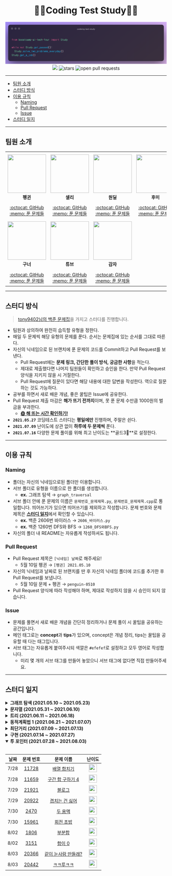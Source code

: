 <div align="center">
  <h1>👨‍💻Coding Test Study👩‍💻</h1>
  <img src='./logo.png' alt='logo'>
  <br/>
  <a href="https://hits.seeyoufarm.com"><img src="https://hits.seeyoufarm.com/api/count/incr/badge.svg?url=https%3A%2F%2Fgithub.com%2Fboostcamp-ai-tech-4%2Fcoding-test-study&count_bg=%2379C83D&title_bg=%23555555&icon=&icon_color=%23E7E7E7&title=hits&edge_flat=false"/></a>
  <img src="https://img.shields.io/github/stars/boostcamp-ai-tech-4/coding-test-study" alt="stars"/>
  <img src="https://img.shields.io/github/issues-pr/boostcamp-ai-tech-4/coding-test-study" alt="open pull requests"/>
</div>

---

- [팀원 소개](#팀원-소개)
- [스터디 방식](#스터디-방식)
- [이용 규칙](#이용-규칙)
  - [Naming](#naming)
  - [Pull Request](#pull-request)
  - [Issue](#issue)
- [스터디 일지](#스터디-일지)

---

## 팀원 소개

<table>
    <tr height="160px">
        <td align="center" width="150px">
            <a href="https://github.com/CoodingPenguin"><img height="120px" width="120px" src="https://avatars.githubusercontent.com/u/37505775?s=460&u=44732fef53503e63d47192ce5c2de747eff5f0c6&v=4"/></a>
            <br />
            <strong>펭귄</strong>
        </td>
        <td align="center" width="150px">
            <a href="https://github.com/bsm8734"><img height="120px" width="120px" src="https://avatars.githubusercontent.com/u/35002768?s=460&v=4"/></a>
            <br />
            <strong>샐리</strong>
        </td>
        <td align="center" width="150px">
            <a href="https://github.com/changwoomon"><img height="120px" width="120px" src="https://avatars.githubusercontent.com/u/59998179?s=460&u=3a7c94b4d803a79b0bd947e184838607f0bf18c7&v=4"/></a>
            <br />
            <strong>원딜</strong>
        </td>
        <td align="center" width="150px">
            <a href="https://github.com/opijae"><img height="120px" width="120px" src="https://avatars.githubusercontent.com/u/26226101?v=4"/></a>
            <br />
            <strong>후미</strong>
        </td>
    </tr>
    <tr height="50px">
        <td align="center">
            <a href="https://github.com/coodingpenguin">:octocat: GitHub</a>
            <br />
            <a href="./coodingpenguin">:memo: 푼 문제들</a>
        </td>
        <td align="center">
            <a href="https://github.com/bsm8734">:octocat: GitHub</a>
            <br />
            <a href="./sally">:memo: 푼 문제들</a>
        <td align="center">
            <a href="https://github.com/changwoomon">:octocat: GitHub</a>
            <br />
            <a href="./changwoomon">:memo: 푼 문제들</a>
        </td>
        <td align="center">
            <a href="https://github.com/opijae">:octocat: GitHub</a>
            <br />
            <a href="./opijae">:memo: 푼 문제들</a>
        </td>
    <tr height="160px">
        <td align="center" width="150px">
            <a href="https://github.com/osmosm7"><img height="120px" width="120px" src="https://avatars.githubusercontent.com/u/48181287?v=4"/></a>
            <br />
            <strong>구너</strong>
        </td>
        <td align="center" width="150px">
            <a href="https://github.com/peacecheejecake"><img height="120px" width="120px" src="https://avatars.githubusercontent.com/u/29668380?v=4"/></a>
            <br />
            <strong>튜브</strong>
        </td>
        <td align="center" width="150px">
            <a href="hhttps://github.com/dkswndms4782"><img height="120px" width="120px" src="https://avatars.githubusercontent.com/u/59716219?v=4"/></a>
            <br />
            <strong>감자</strong>
        </td>
        <td align="center" width="150px">
        </td>
    </tr>
    <tr height="50px">
        <td align="center">
            <a href="https://github.com/osmosm7">:octocat: GitHub</a>
            <br />
            <a href="./osmosm7">:memo: 푼 문제들</a>
        </td>
        <td align="center">
            <a href="https://github.com/peacecheejecake">:octocat: GitHub</a>
            <br />
            <a href="./peacecheejecake">:memo: 푼 문제들</a>
        <td align="center">
            <a href="https://github.com/dkswndms4782">:octocat: GitHub</a>
            <br />
            <a href="./dkswndms4782">:memo: 푼 문제들</a>
        </td>
        <td align="center">
        </td>
    </tr>
</table>

---

## 스터디 방식

> [tony9402님의 백준 문제집](https://github.com/tony9402/baekjoon)을 가지고 스터디를 진행합니다.

- 팀원과 상의하여 완전히 습득할 유형을 정한다.
- 매일 두 문제씩 해당 유형의 문제를 푼다. 순서는 문제집에 있는 순서를 그대로 따른다.
- 자신의 닉네임으로 된 브랜치에 푼 문제의 코드를 Commit하고 Pull Request를 보낸다.
  - Pull Request에는 **문제 링크, 간단한 풀이 방식, 궁금한 사항**을 적는다.
  - 제대로 제출했다면 나머지 팀원들이 확인하고 승인을 한다. 만약 Pull Request 양식을 지키지 않을 시 거절한다.
  - Pull Request에 질문이 있다면 해당 내용에 대한 답변을 작성한다. 역으로 질문하는 것도 가능하다.
- 공부를 하면서 새로 배운 개념, 좋은 꿀팁은 Issue에 공유한다.
- Pull Request 제출 마감은 **해가 뜨기 전까지**이며, 못 푼 문제 수만큼 1000원의 벌금을 부과한다.
  - **[🌞 해 뜨는 시간 확인하기!](https://www.google.com/search?q=%EC%9D%BC%EC%B6%9C%EC%8B%9C%EA%B0%84)**
- **`2021.05.27`** 코딩테스트 스터디는 **평일에만** 진행하며, 주말은 쉰다.
- **`2021.07.09`** 난이도에 상관 없이 **하루에 두 문제씩** 푼다.
- **`2021.07.16`** 다양한 문제 풀이를 위해 최고 난이도는 **골드3🥇**로 설정한다.

---

## 이용 규칙

### Naming

- 폴더는 자신의 닉네임으로된 폴더만 이용합니다.
- 서브 폴더로 유형을 이름으로 한 폴더를 생성합니다.
  - **ex.** 그래프 탐색 → `graph_traversal`
- 서브 폴더 안에 푼 문제의 이름은 `문제번호_문제제목.py`, `문제번호_문제제목.cpp`로 통일합니다. 띄어쓰기가 있으면 띄어쓰기를 제외하고 작성합니다. 문제 번호와 문제 제목은 <strong>[스터디 일지](#스터디-일지)</strong>에서 확인할 수 있습니다.
  - **ex.** 백준 2606번 바이러스 → `2606_바이러스.py`
  - **ex.** 백준 1260번 DFS와 BFS → `1260_DFS와BFS.py`
- 자신의 폴더 내 README는 자유롭게 작성하셔도 됩니다.

### Pull Request

- Pull Request 제목은 `[닉네임] 날짜`로 해주세요!
  - 5월 10일 펭귄 → `[펭귄] 2021.05.10`
- 자신의 닉네임과 날짜로 된 브랜치를 딴 후 자신의 닉네임 폴더에 코드를 추가한 후 Pull Request를 보냅니다.
  - 5월 10일 문제 + 펭귄 → `penguin-0510`
- Pull Request 양식에 따라 작성해야 하며, 제대로 작성하지 않을 시 승인이 되지 않습니다.

### Issue

- 문제를 풀면서 새로 배운 개념을 간단히 정리하거나 문제 풀이 시 꿀팁을 공유하는 공간입니다.
- 메인 태그로는 **concept**과 **tips**가 있으며, concept은 개념 정리, tips는 꿀팁을 공유할 때 다는 태그입니다.
- 서브 태그는 자유롭게 붙여주시되 색깔은 `#efefef`로 설정하고 모두 영어로 작성합니다.
  - 미리 몇 개의 서브 태그를 만들어 놓았으니 서브 태그에 없다면 직접 만들어주세요.

---

## 스터디 일지

<details markdown="1">
<summary><strong>그래프 탐색 (2021.05.10 ~ 2021.05.23)</strong></summary>

<br/>

- **`5/18 - 5/20`** 부스트캠프 AI Tech P-Stage 3 대회 마지막 주로 대회 참여로 휴식
- **`5/24 - 5/26`** 재정비 시간을 갖고자 휴식

| 날짜 |                                 문제 번호                                 |                                       문제 이름                                        |                                          난이도                                          |
| :--: | :-----------------------------------------------------------------------: | :------------------------------------------------------------------------------------: | :--------------------------------------------------------------------------------------: |
| 5/10 |  <a href="https://www.acmicpc.net/problem/2606" target="_blank">2606</a>  |      <a href="https://www.acmicpc.net/problem/2606" target="_blank">바이러스</a>       |    <img height="25px" width="25px" src="https://static.solved.ac/tier_small/8.svg"/>     |
| 5/10 |  <a href="https://www.acmicpc.net/problem/1260" target="_blank">1260</a>  |      <a href="https://www.acmicpc.net/problem/1260" target="_blank">DFS와 BFS</a>      | <img height="25px" width="25px" src="https://d2gd6pc034wcta.cloudfront.net/tier/9.svg"/> |
| 5/11 | <a href="https://www.acmicpc.net/problem/11725" target="_blank">11725</a> |  <a href="https://www.acmicpc.net/problem/11725" target="_blank">트리의 부모 찾기</a>  | <img height="25px" width="25px" src="https://d2gd6pc034wcta.cloudfront.net/tier/9.svg"/> |
| 5/11 |  <a href="https://www.acmicpc.net/problem/1325" target="_blank">1325</a>  |    <a href="https://www.acmicpc.net/problem/1325" target="_blank">효율적인 해킹</a>    | <img height="25px" width="25px" src="https://d2gd6pc034wcta.cloudfront.net/tier/9.svg"/> |
| 5/12 |  <a href="https://www.acmicpc.net/problem/2178" target="_blank">2178</a>  |      <a href="https://www.acmicpc.net/problem/2178" target="_blank">미로 탐색</a>      |    <img height="25px" width="25px" src="https://static.solved.ac/tier_small/10.svg"/>    |
| 5/12 |  <a href="https://www.acmicpc.net/problem/2667" target="_blank">2667</a>  |   <a href="https://www.acmicpc.net/problem/2667" target="_blank">단지번호붙이기</a>    |    <img height="25px" width="25px" src="https://static.solved.ac/tier_small/10.svg"/>    |
| 5/13 |  <a href="https://www.acmicpc.net/problem/7576" target="_blank">7576</a>  |       <a href="https://www.acmicpc.net/problem/7576" target="_blank">토마토</a>        |    <img height="25px" width="25px" src="https://static.solved.ac/tier_small/10.svg"/>    |
| 5/13 |  <a href="https://www.acmicpc.net/problem/7569" target="_blank">7569</a>  |       <a href="https://www.acmicpc.net/problem/7569" target="_blank">토마토</a>        |    <img height="25px" width="25px" src="https://static.solved.ac/tier_small/10.svg"/>    |
| 5/14 | <a href="https://www.acmicpc.net/problem/16918" target="_blank">16918</a> |       <a href="https://www.acmicpc.net/problem/16918" target="_blank">봄버맨</a>       |    <img height="25px" width="25px" src="https://static.solved.ac/tier_small/10.svg"/>    |
| 5/14 |  <a href="https://www.acmicpc.net/problem/5547" target="_blank">5547</a>  |    <a href="https://www.acmicpc.net/problem/5547" target="_blank">일루미네이션</a>     |    <img height="25px" width="25px" src="https://static.solved.ac/tier_small/10.svg"/>    |
| 5/15 | <a href="https://www.acmicpc.net/problem/14502" target="_blank">14502</a> |       <a href="https://www.acmicpc.net/problem/14502" target="_blank">연구소</a>       |    <img height="25px" width="25px" src="https://static.solved.ac/tier_small/11.svg"/>    |
| 5/15 | <a href="https://www.acmicpc.net/problem/16234" target="_blank">16234</a> |     <a href="https://www.acmicpc.net/problem/16234" target="_blank">인구 이동</a>      |    <img height="25px" width="25px" src="https://static.solved.ac/tier_small/11.svg"/>    |
| 5/16 |  <a href="https://www.acmicpc.net/problem/2636" target="_blank">2636</a>  |        <a href="https://www.acmicpc.net/problem/2636" target="_blank">치즈</a>         |    <img height="25px" width="25px" src="https://static.solved.ac/tier_small/11.svg"/>    |
| 5/16 | <a href="https://www.acmicpc.net/problem/13549" target="_blank">13549</a> |     <a href="https://www.acmicpc.net/problem/13549" target="_blank">숨바꼭질 3</a>     |    <img height="25px" width="25px" src="https://static.solved.ac/tier_small/11.svg"/>    |
| 5/17 |  <a href="https://www.acmicpc.net/problem/1600" target="_blank">1600</a>  | <a href="https://www.acmicpc.net/problem/1600" target="_blank">말이 되고픈 원숭이</a>  |    <img height="25px" width="25px" src="https://static.solved.ac/tier_small/11.svg"/>    |
| 5/17 | <a href="https://www.acmicpc.net/problem/17836" target="_blank">17836</a> |  <a href="https://www.acmicpc.net/problem/17836" target="_blank">공주님을 구해라!</a>  |    <img height="25px" width="25px" src="https://static.solved.ac/tier_small/11.svg"/>    |
| 5/21 | <a href="https://www.acmicpc.net/problem/16973" target="_blank">16973</a> |   <a href="https://www.acmicpc.net/problem/16973" target="_blank">직사각형 탈출</a>    |    <img height="25px" width="25px" src="https://static.solved.ac/tier_small/11.svg"/>    |
| 5/21 | <a href="https://www.acmicpc.net/problem/14940" target="_blank">14940</a> |   <a href="https://www.acmicpc.net/problem/14940" target="_blank">쉬운 최단거리</a>    |    <img height="25px" width="25px" src="https://static.solved.ac/tier_small/11.svg"/>    |
| 5/22 | <a href="https://www.acmicpc.net/problem/18513" target="_blank">18513</a> |        <a href="https://www.acmicpc.net/problem/18513" target="_blank">샘터</a>        |    <img height="25px" width="25px" src="https://static.solved.ac/tier_small/11.svg"/>    |
| 5/22 |  <a href="https://www.acmicpc.net/problem/2668" target="_blank">2668</a>  |     <a href="https://www.acmicpc.net/problem/2668" target="_blank">숫자고르기</a>      |    <img height="25px" width="25px" src="https://static.solved.ac/tier_small/11.svg"/>    |
| 5/23 | <a href="https://www.acmicpc.net/problem/13023" target="_blank">13023</a> |       <a href="https://www.acmicpc.net/problem/13023" target="_blank">ABCDE</a>        |    <img height="25px" width="25px" src="https://static.solved.ac/tier_small/11.svg"/>    |
| 5/23 | <a href="https://www.acmicpc.net/problem/16954" target="_blank">16954</a> | <a href="https://www.acmicpc.net/problem/16954" target="_blank">움직이는 미로 탈출</a> |    <img height="25px" width="25px" src="https://static.solved.ac/tier_small/12.svg"/>    |

</details>

<details markdown="1">
<summary><strong>문자열 (2021.05.31 ~ 2021.06.10)</strong></summary>

<br/>

| 날짜 |                                 문제 번호                                 |                                           문제 이름                                           |                                       난이도                                       |
| :--: | :-----------------------------------------------------------------------: | :-------------------------------------------------------------------------------------------: | :--------------------------------------------------------------------------------: |
| 5/31 |  <a href="https://www.acmicpc.net/problem/3029" target="_blank">3029</a>  |            <a href="https://www.acmicpc.net/problem/3029" target="_blank">경고</a>            | <img height="25px" width="25px" src="https://static.solved.ac/tier_small/3.svg"/>  |
| 5/31 | <a href="https://www.acmicpc.net/problem/11720" target="_blank">11720</a> |         <a href="https://www.acmicpc.net/problem/11720" target="_blank">숫자의 합</a>         | <img height="25px" width="25px" src="https://static.solved.ac/tier_small/4.svg"/>  |
| 6/01 | <a href="https://www.acmicpc.net/problem/11365" target="_blank">11365</a> |        <a href="https://www.acmicpc.net/problem/11365" target="_blank">!밀비 급일</a>         | <img height="25px" width="25px" src="https://static.solved.ac/tier_small/4.svg"/>  |
| 6/01 |  <a href="https://www.acmicpc.net/problem/9046" target="_blank">9046</a>  |           <a href="https://www.acmicpc.net/problem/9046" target="_blank">복호화</a>           | <img height="25px" width="25px" src="https://static.solved.ac/tier_small/4.svg"/>  |
| 6/02 | <a href="https://www.acmicpc.net/problem/10798" target="_blank">10798</a> |         <a href="https://www.acmicpc.net/problem/10798" target="_blank">세로읽기</a>          | <img height="25px" width="25px" src="https://static.solved.ac/tier_small/5.svg"/>  |
| 6/02 | <a href="https://www.acmicpc.net/problem/20154" target="_blank">20154</a> | <a href="https://www.acmicpc.net/problem/20154" target="_blank">이 구역의 승자는 누구야?!</a> | <img height="25px" width="25px" src="https://static.solved.ac/tier_small/5.svg"/>  |
| 6/03 |  <a href="https://www.acmicpc.net/problem/6550" target="_blank">6550</a>  |        <a href="https://www.acmicpc.net/problem/6550" target="_blank">부분 문자열</a>         | <img height="25px" width="25px" src="https://static.solved.ac/tier_small/5.svg"/>  |
| 6/03 |  <a href="https://www.acmicpc.net/problem/1316" target="_blank">1316</a>  |       <a href="https://www.acmicpc.net/problem/1316" target="_blank">그룹 단어 체커</a>       | <img height="25px" width="25px" src="https://static.solved.ac/tier_small/6.svg"/>  |
| 6/04 |  <a href="https://www.acmicpc.net/problem/1181" target="_blank">1181</a>  |         <a href="https://www.acmicpc.net/problem/1181" target="_blank">단어 정렬</a>          | <img height="25px" width="25px" src="https://static.solved.ac/tier_small/6.svg"/>  |
| 6/04 |  <a href="https://www.acmicpc.net/problem/4659" target="_blank">4659</a>  |     <a href="https://www.acmicpc.net/problem/4659" target="_blank">비밀번호 발음하기</a>      | <img height="25px" width="25px" src="https://static.solved.ac/tier_small/6.svg"/>  |
| 6/07 | <a href="https://www.acmicpc.net/problem/16171" target="_blank">16171</a> | <a href="https://www.acmicpc.net/problem/16171" target="_blank">나는 친구가 적다 (Small)</a>  | <img height="25px" width="25px" src="https://static.solved.ac/tier_small/6.svg"/>  |
| 6/07 |  <a href="https://www.acmicpc.net/problem/9342" target="_blank">9342</a>  |           <a href="https://www.acmicpc.net/problem/9342" target="_blank">염색체</a>           | <img height="25px" width="25px" src="https://static.solved.ac/tier_small/7.svg"/>  |
| 6/08 |  <a href="https://www.acmicpc.net/problem/1764" target="_blank">1764</a>  |           <a href="https://www.acmicpc.net/problem/1764" target="_blank">듣보잡</a>           | <img height="25px" width="25px" src="https://static.solved.ac/tier_small/7.svg"/>  |
| 6/08 | <a href="https://www.acmicpc.net/problem/20291" target="_blank">20291</a> |         <a href="https://www.acmicpc.net/problem/20291" target="_blank">파일 정리</a>         | <img height="25px" width="25px" src="https://static.solved.ac/tier_small/7.svg"/>  |
| 6/09 | <a href="https://www.acmicpc.net/problem/17413" target="_blank">17413</a> |       <a href="https://www.acmicpc.net/problem/17413" target="_blank">단어 뒤집기 2</a>       | <img height="25px" width="25px" src="https://static.solved.ac/tier_small/8.svg"/>  |
| 6/09 | <a href="https://www.acmicpc.net/problem/17609" target="_blank">17609</a> |           <a href="https://www.acmicpc.net/problem/17609" target="_blank">회문</a>            | <img height="25px" width="25px" src="https://static.solved.ac/tier_small/10.svg"/> |
| 6/10 | <a href="https://www.acmicpc.net/problem/20437" target="_blank">20437</a> |       <a href="https://www.acmicpc.net/problem/20437" target="_blank">문자열 게임 2</a>       | <img height="25px" width="25px" src="https://static.solved.ac/tier_small/11.svg"/> |

</details>

<details markdown="1">
<summary><strong>트리 (2021.06.11 ~ 2021.06.18)</strong></summary>

<br/>

| 날짜 |                                 문제 번호                                 |                                      문제 이름                                       |                                          난이도                                          |
| :--: | :-----------------------------------------------------------------------: | :----------------------------------------------------------------------------------: | :--------------------------------------------------------------------------------------: |
| 6/11 |  <a href="https://www.acmicpc.net/problem/9934" target="_blank">9934</a>  |  <a href="https://www.acmicpc.net/problem/9934" target="_blank">완전 이진 트리</a>   | <img height="25px" width="25px" src="https://d2gd6pc034wcta.cloudfront.net/tier/9.svg"/> |
| 6/11 | <a href="https://www.acmicpc.net/problem/11725" target="_blank">11725</a> | <a href="https://www.acmicpc.net/problem/11725" target="_blank">트리의 부모 찾기</a> | <img height="25px" width="25px" src="https://d2gd6pc034wcta.cloudfront.net/tier/9.svg"/> |
| 6/14 |  <a href="https://www.acmicpc.net/problem/1991" target="_blank">1991</a>  |     <a href="https://www.acmicpc.net/problem/1991" target="_blank">트리 순회</a>     |    <img height="25px" width="25px" src="https://static.solved.ac/tier_small/10.svg"/>    |
| 6/14 |  <a href="https://www.acmicpc.net/problem/5639" target="_blank">5639</a>  |  <a href="https://www.acmicpc.net/problem/5639" target="_blank">이진 검색 트리</a>   |    <img height="25px" width="25px" src="https://static.solved.ac/tier_small/10.svg"/>    |
| 6/15 |  <a href="https://www.acmicpc.net/problem/1068" target="_blank">1068</a>  |       <a href="https://www.acmicpc.net/problem/1068" target="_blank">트리</a>        |    <img height="25px" width="25px" src="https://static.solved.ac/tier_small/11.svg"/>    |
| 6/16 |  <a href="https://www.acmicpc.net/problem/6416" target="_blank">6416</a>  |     <a href="https://www.acmicpc.net/problem/6416" target="_blank">트리인가?</a>     |    <img height="25px" width="25px" src="https://static.solved.ac/tier_small/11.svg"/>    |
| 6/17 | <a href="https://www.acmicpc.net/problem/14675" target="_blank">14675</a> | <a href="https://www.acmicpc.net/problem/14675" target="_blank">단절점과 단절선</a>  |    <img height="25px" width="25px" src="https://static.solved.ac/tier_small/11.svg"/>    |
| 6/18 | <a href="https://www.acmicpc.net/problem/17073" target="_blank">17073</a> |  <a href="https://www.acmicpc.net/problem/17073" target="_blank">나무 위의 빗물</a>  |    <img height="25px" width="25px" src="https://static.solved.ac/tier_small/11.svg"/>    |

</details>

<details markdown="1">
<summary><strong>동적계획법 1 (2021.06.21 ~ 2021.07.07)</strong></summary>

<br/>

| 날짜 |                                 문제 번호                                 |                                           문제 이름                                            |                                          난이도                                          |
| :--: | :-----------------------------------------------------------------------: | :--------------------------------------------------------------------------------------------: | :--------------------------------------------------------------------------------------: |
| 6/21 | <a href="https://www.acmicpc.net/problem/10870" target="_blank">10870</a> |       <a href="https://www.acmicpc.net/problem/10870" target="_blank">피보나치 수 5</a>        |    <img height="25px" width="25px" src="https://static.solved.ac/tier_small/4.svg"/>     |
| 6/21 |  <a href="https://www.acmicpc.net/problem/2839" target="_blank">2839</a>  |          <a href="https://www.acmicpc.net/problem/2839" target="_blank">설탕 배달</a>          |    <img height="25px" width="25px" src="https://static.solved.ac/tier_small/5.svg"/>     |
| 6/22 |  <a href="https://www.acmicpc.net/problem/2748" target="_blank">2748</a>  |        <a href="https://www.acmicpc.net/problem/2748" target="_blank">피보나치 수 2</a>        |    <img height="25px" width="25px" src="https://static.solved.ac/tier_small/5.svg"/>     |
| 6/22 |  <a href="https://www.acmicpc.net/problem/1010" target="_blank">1010</a>  |          <a href="https://www.acmicpc.net/problem/1010" target="_blank">다리 놓기</a>          |    <img height="25px" width="25px" src="https://static.solved.ac/tier_small/6.svg"/>     |
| 6/23 |  <a href="https://www.acmicpc.net/problem/9655" target="_blank">9655</a>  |           <a href="https://www.acmicpc.net/problem/9655" target="_blank">돌 게임</a>           |    <img height="25px" width="25px" src="https://static.solved.ac/tier_small/6.svg"/>     |
| 6/23 | <a href="https://www.acmicpc.net/problem/17626" target="_blank">17626</a> |        <a href="https://www.acmicpc.net/problem/17626" target="_blank">Four Squares</a>        |    <img height="25px" width="25px" src="https://static.solved.ac/tier_small/6.svg"/>     |
| 6/24 |  <a href="https://www.acmicpc.net/problem/1463" target="_blank">1463</a>  |         <a href="https://www.acmicpc.net/problem/1463" target="_blank">1로 만들기</a>          |    <img height="25px" width="25px" src="https://static.solved.ac/tier_small/8.svg"/>     |
| 6/24 |  <a href="https://www.acmicpc.net/problem/9095" target="_blank">9095</a>  |       <a href="https://www.acmicpc.net/problem/9095" target="_blank">1, 2, 3 더하기</a>        |    <img height="25px" width="25px" src="https://static.solved.ac/tier_small/8.svg"/>     |
| 6/25 | <a href="https://www.acmicpc.net/problem/11726" target="_blank">11726</a> |         <a href="https://www.acmicpc.net/problem/11726" target="_blank">2×n 타일링</a>         |    <img height="25px" width="25px" src="https://static.solved.ac/tier_small/8.svg"/>     |
| 6/25 |  <a href="https://www.acmicpc.net/problem/2579" target="_blank">2579</a>  |         <a href="https://www.acmicpc.net/problem/2579" target="_blank">계단 오르기</a>         |    <img height="25px" width="25px" src="https://static.solved.ac/tier_small/8.svg"/>     |
| 6/28 | <a href="https://www.acmicpc.net/problem/11727" target="_blank">11727</a> |        <a href="https://www.acmicpc.net/problem/11727" target="_blank">2×n 타일링 2</a>        |    <img height="25px" width="25px" src="https://static.solved.ac/tier_small/8.svg"/>     |
| 6/28 | <a href="https://www.acmicpc.net/problem/11053" target="_blank">11053</a> | <a href="https://www.acmicpc.net/problem/11053" target="_blank">가장 긴 증가하는 부분 수열</a> | <img height="25px" width="25px" src="https://d2gd6pc034wcta.cloudfront.net/tier/9.svg"/> |
| 6/29 |  <a href="https://www.acmicpc.net/problem/1912" target="_blank">1912</a>  |           <a href="https://www.acmicpc.net/problem/1912" target="_blank">연속합</a>            | <img height="25px" width="25px" src="https://d2gd6pc034wcta.cloudfront.net/tier/9.svg"/> |
| 6/29 |  <a href="https://www.acmicpc.net/problem/9465" target="_blank">9465</a>  |           <a href="https://www.acmicpc.net/problem/9465" target="_blank">스티커</a>            | <img height="25px" width="25px" src="https://d2gd6pc034wcta.cloudfront.net/tier/9.svg"/> |
| 6/30 | <a href="https://www.acmicpc.net/problem/11055" target="_blank">11055</a> |   <a href="https://www.acmicpc.net/problem/11055" target="_blank">가장 큰 증가 부분 수열</a>   | <img height="25px" width="25px" src="https://d2gd6pc034wcta.cloudfront.net/tier/9.svg"/> |
| 6/30 |  <a href="https://www.acmicpc.net/problem/1890" target="_blank">1890</a>  |            <a href="https://www.acmicpc.net/problem/1890" target="_blank">점프</a>             | <img height="25px" width="25px" src="https://d2gd6pc034wcta.cloudfront.net/tier/9.svg"/> |
| 7/01 |  <a href="https://www.acmicpc.net/problem/2407" target="_blank">2407</a>  |            <a href="https://www.acmicpc.net/problem/2407" target="_blank">조합</a>             | <img height="25px" width="25px" src="https://d2gd6pc034wcta.cloudfront.net/tier/9.svg"/> |
| 7/01 |  <a href="https://www.acmicpc.net/problem/1106" target="_blank">1106</a>  |            <a href="https://www.acmicpc.net/problem/1106" target="_blank">호텔</a>             | <img height="25px" width="25px" src="https://d2gd6pc034wcta.cloudfront.net/tier/9.svg"/> |
| 7/02 | <a href="https://www.acmicpc.net/problem/15486" target="_blank">15486</a> |           <a href="https://www.acmicpc.net/problem/15486" target="_blank">퇴사 2</a>           |    <img height="25px" width="25px" src="https://static.solved.ac/tier_small/10.svg"/>    |
| 7/02 |  <a href="https://www.acmicpc.net/problem/2156" target="_blank">2156</a>  |         <a href="https://www.acmicpc.net/problem/2156" target="_blank">포도주 시식</a>         |    <img height="25px" width="25px" src="https://static.solved.ac/tier_small/10.svg"/>    |
| 7/05 | <a href="https://www.acmicpc.net/problem/10844" target="_blank">10844</a> |        <a href="https://www.acmicpc.net/problem/10844" target="_blank">쉬운 계단 수</a>        |    <img height="25px" width="25px" src="https://static.solved.ac/tier_small/10.svg"/>    |
| 7/05 |  <a href="https://www.acmicpc.net/problem/2293" target="_blank">2293</a>  |           <a href="https://www.acmicpc.net/problem/2293" target="_blank">동전 1</a>            |    <img height="25px" width="25px" src="https://static.solved.ac/tier_small/10.svg"/>    |
| 7/06 |  <a href="https://www.acmicpc.net/problem/2294" target="_blank">2294</a>  |           <a href="https://www.acmicpc.net/problem/2294" target="_blank">동전 2</a>            |    <img height="25px" width="25px" src="https://static.solved.ac/tier_small/10.svg"/>    |
| 7/06 | <a href="https://www.acmicpc.net/problem/11660" target="_blank">11660</a> |      <a href="https://www.acmicpc.net/problem/11660" target="_blank">구간 합 구하기 5</a>      |    <img height="25px" width="25px" src="https://static.solved.ac/tier_small/10.svg"/>    |
| 7/07 | <a href="https://www.acmicpc.net/problem/21317" target="_blank">21317</a> |      <a href="https://www.acmicpc.net/problem/21317" target="_blank">징검다리 건너기</a>       |    <img height="25px" width="25px" src="https://static.solved.ac/tier_small/10.svg"/>    |

</details>

<details markdown="1">
<summary><strong>최단거리 (2021.07.09 ~ 2021.07.13)</strong></summary>

<br/>

| 날짜 |                                 문제 번호                                 |                                         문제 이름                                         |                                          난이도                                          |
| :--: | :-----------------------------------------------------------------------: | :---------------------------------------------------------------------------------------: | :--------------------------------------------------------------------------------------: |
| 7/09 | <a href="https://www.acmicpc.net/problem/18352" target="_blank">18352</a> | <a href="https://www.acmicpc.net/problem/18352" target="_blank">특정 거리의 도시 찾기</a> | <img height="25px" width="25px" src="https://d2gd6pc034wcta.cloudfront.net/tier/9.svg"/> |
| 7/09 | <a href="https://www.acmicpc.net/problem/11403" target="_blank">11403</a> |       <a href="https://www.acmicpc.net/problem/11403" target="_blank">경로 찾기</a>       |    <img height="25px" width="25px" src="https://static.solved.ac/tier_small/10.svg"/>    |
| 7/12 |  <a href="https://www.acmicpc.net/problem/2224" target="_blank">2224</a>  |       <a href="https://www.acmicpc.net/problem/2224" target="_blank">명제 증명</a>        |    <img height="25px" width="25px" src="https://static.solved.ac/tier_small/10.svg"/>    |
| 7/12 | <a href="https://www.acmicpc.net/problem/11265" target="_blank">11265</a> |   <a href="https://www.acmicpc.net/problem/11265" target="_blank">끝나지 않는 파티</a>    |    <img height="25px" width="25px" src="https://static.solved.ac/tier_small/10.svg"/>    |
| 7/13 |  <a href="https://www.acmicpc.net/problem/1753" target="_blank">1753</a>  |        <a href="https://www.acmicpc.net/problem/1753" target="_blank">최단경로</a>        |    <img height="25px" width="25px" src="https://static.solved.ac/tier_small/11.svg"/>    |
| 7/13 | <a href="https://www.acmicpc.net/problem/13549" target="_blank">13549</a> |      <a href="https://www.acmicpc.net/problem/13549" target="_blank">숨바꼭질 3</a>       |    <img height="25px" width="25px" src="https://static.solved.ac/tier_small/11.svg"/>    |

</details>

<details markdown="1">
<summary><strong>구현 (2021.07.14 ~ 2021.07.27)</strong></summary>

<br/>

| 날짜 |                                 문제 번호                                 |                                             문제 이름                                             |                                       난이도                                       |
| :--: | :-----------------------------------------------------------------------: | :-----------------------------------------------------------------------------------------------: | :--------------------------------------------------------------------------------: |
| 7/14 |  <a href="https://www.acmicpc.net/problem/1913" target="_blank">1913</a>  |             <a href="https://www.acmicpc.net/problem/1913" target="_blank">달팽이</a>             | <img height="25px" width="25px" src="https://static.solved.ac/tier_small/6.svg"/>  |
| 7/14 | <a href="https://www.acmicpc.net/problem/14467" target="_blank">14467</a> |    <a href="https://www.acmicpc.net/problem/14467" target="_blank">소가 길을 건너간 이유 1</a>    | <img height="25px" width="25px" src="https://static.solved.ac/tier_small/6.svg"/>  |
| 7/15 | <a href="https://www.acmicpc.net/problem/12933" target="_blank">12933</a> |             <a href="https://www.acmicpc.net/problem/12933" target="_blank">오리</a>              | <img height="25px" width="25px" src="https://static.solved.ac/tier_small/6.svg"/>  |
| 7/15 |  <a href="https://www.acmicpc.net/problem/2578" target="_blank">2578</a>  |              <a href="https://www.acmicpc.net/problem/2578" target="_blank">빙고</a>              | <img height="25px" width="25px" src="https://static.solved.ac/tier_small/6.svg"/>  |
| 7/16 |  <a href="https://www.acmicpc.net/problem/4396" target="_blank">4396</a>  |           <a href="https://www.acmicpc.net/problem/4396" target="_blank">지뢰 찾기</a>            | <img height="25px" width="25px" src="https://static.solved.ac/tier_small/6.svg"/>  |
| 7/16 |  <a href="https://www.acmicpc.net/problem/1244" target="_blank">1244</a>  |        <a href="https://www.acmicpc.net/problem/1244" target="_blank">스위치 켜고 끄기</a>        | <img height="25px" width="25px" src="https://static.solved.ac/tier_small/7.svg"/>  |
| 7/19 | <a href="https://www.acmicpc.net/problem/10994" target="_blank">10994</a> |         <a href="https://www.acmicpc.net/problem/10994" target="_blank">별 찍기 - 19</a>          | <img height="25px" width="25px" src="https://static.solved.ac/tier_small/7.svg"/>  |
| 7/19 | <a href="https://www.acmicpc.net/problem/20291" target="_blank">20291</a> |           <a href="https://www.acmicpc.net/problem/20291" target="_blank">파일 정리</a>           | <img height="25px" width="25px" src="https://static.solved.ac/tier_small/7.svg"/>  |
| 7/20 | <a href="https://www.acmicpc.net/problem/20436" target="_blank">20436</a> |            <a href="https://www.acmicpc.net/problem/20436" target="_blank">ZOAC 3</a>             | <img height="25px" width="25px" src="https://static.solved.ac/tier_small/7.svg"/>  |
| 7/20 | <a href="https://www.acmicpc.net/problem/17413" target="_blank">17413</a> |         <a href="https://www.acmicpc.net/problem/17413" target="_blank">단어 뒤집기 2</a>         | <img height="25px" width="25px" src="https://static.solved.ac/tier_small/8.svg"/>  |
| 7/21 |  <a href="https://www.acmicpc.net/problem/2615" target="_blank">2615</a>  |              <a href="https://www.acmicpc.net/problem/2615" target="_blank">오목</a>              | <img height="25px" width="25px" src="https://static.solved.ac/tier_small/8.svg"/>  |
| 7/21 | <a href="https://www.acmicpc.net/problem/16926" target="_blank">16926</a> |         <a href="https://www.acmicpc.net/problem/16926" target="_blank">배열 돌리기 1</a>         | <img height="25px" width="25px" src="https://static.solved.ac/tier_small/8.svg"/>  |
| 7/22 | <a href="https://www.acmicpc.net/problem/15787" target="_blank">15787</a> | <a href="https://www.acmicpc.net/problem/15787" target="_blank">기차가 어둠을 헤치고 은하수를</a> | <img height="25px" width="25px" src="https://static.solved.ac/tier_small/9.svg"/>  |
| 7/22 | <a href="https://www.acmicpc.net/problem/17276" target="_blank">17276</a> |          <a href="https://www.acmicpc.net/problem/17276" target="_blank">배열 돌리기</a>          | <img height="25px" width="25px" src="https://static.solved.ac/tier_small/10.svg"/> |
| 7/23 | <a href="https://www.acmicpc.net/problem/20207" target="_blank">20207</a> |             <a href="https://www.acmicpc.net/problem/20207" target="_blank">달력</a>              | <img height="25px" width="25px" src="https://static.solved.ac/tier_small/10.svg"/> |
| 7/23 | <a href="https://www.acmicpc.net/problem/21608" target="_blank">21608</a> |         <a href="https://www.acmicpc.net/problem/21608" target="_blank">상어 초등학교</a>         | <img height="25px" width="25px" src="https://static.solved.ac/tier_small/10.svg"/> |
| 7/26 | <a href="https://www.acmicpc.net/problem/20164" target="_blank">20164</a> |        <a href="https://www.acmicpc.net/problem/20164" target="_blank">홀수 홀릭 호석</a>         | <img height="25px" width="25px" src="https://static.solved.ac/tier_small/11.svg"/> |
| 7/26 | <a href="https://www.acmicpc.net/problem/14719" target="_blank">14719</a> |             <a href="https://www.acmicpc.net/problem/14719" target="_blank">빗물</a>              | <img height="25px" width="25px" src="https://static.solved.ac/tier_small/11.svg"/> |
| 7/27 | <a href="https://www.acmicpc.net/problem/16719" target="_blank">16719</a> |             <a href="https://www.acmicpc.net/problem/16719" target="_blank">ZOAC</a>              | <img height="25px" width="25px" src="https://static.solved.ac/tier_small/11.svg"/> |

</details>

<details markdown="1" open>
<summary><strong>투 포인터 (2021.07.28 ~ 2021.08.03)</strong></summary>

<br/>

| 날짜 |                                 문제 번호                                 |                                             문제 이름                                             |                                       난이도                                       |
| :--: | :-----------------------------------------------------------------------: | :-----------------------------------------------------------------------------------------------: | :--------------------------------------------------------------------------------: |
| 7/28 | <a href="https://www.acmicpc.net/problem/11728" target="_blank">11728</a> | <a href="https://www.acmicpc.net/problem/11728" target="_blank">배열 합치기</a> | <img height="25px" width="25px" src="https://static.solved.ac/tier_small/6.svg"/> |
| 7/28 | <a href="https://www.acmicpc.net/problem/11659" target="_blank">11659</a> | <a href="https://www.acmicpc.net/problem/11659" target="_blank">구간 합 구하기 4</a> | <img height="25px" width="25px" src="https://static.solved.ac/tier_small/8.svg"/> |
| 7/29 | <a href="https://www.acmicpc.net/problem/21921" target="_blank">21921</a> | <a href="https://www.acmicpc.net/problem/21921" target="_blank">블로그</a> | <img height="25px" width="25px" src="https://static.solved.ac/tier_small/8.svg"/> |
| 7/29 | <a href="https://www.acmicpc.net/problem/20922" target="_blank">20922</a> | <a href="https://www.acmicpc.net/problem/20922" target="_blank">겹치는 건 싫어</a> | <img height="25px" width="25px" src="https://static.solved.ac/tier_small/10.svg"/> |
| 7/30 | <a href="https://www.acmicpc.net/problem/2470" target="_blank">2470</a> | <a href="https://www.acmicpc.net/problem/2470" target="_blank">두 용액</a> | <img height="25px" width="25px" src="https://static.solved.ac/tier_small/11.svg"/> |
| 7/30 | <a href="https://www.acmicpc.net/problem/15961" target="_blank">15961</a> | <a href="https://www.acmicpc.net/problem/15961" target="_blank">회전 초밥</a> | <img height="25px" width="25px" src="https://static.solved.ac/tier_small/12.svg"/> |
| 8/02 | <a href="https://www.acmicpc.net/problem/1806" target="_blank">1806</a> | <a href="https://www.acmicpc.net/problem/1806" target="_blank">부분합</a> | <img height="25px" width="25px" src="https://static.solved.ac/tier_small/12.svg"/> |
| 8/02 | <a href="https://www.acmicpc.net/problem/3151" target="_blank">3151</a> | <a href="https://www.acmicpc.net/problem/3151" target="_blank">합이 0</a> | <img height="25px" width="25px" src="https://static.solved.ac/tier_small/12.svg"/> |
| 8/03 | <a href="https://www.acmicpc.net/problem/20366" target="_blank">20366</a> | <a href="https://www.acmicpc.net/problem/20366" target="_blank">같이 눈사람 만들래?</a> | <img height="25px" width="25px" src="https://static.solved.ac/tier_small/13.svg"/> |
| 8/03 | <a href="https://www.acmicpc.net/problem/20442" target="_blank">20442</a> | <a href="https://www.acmicpc.net/problem/20442" target="_blank">ㅋㅋ루ㅋㅋ</a> | <img height="25px" width="25px" src="https://static.solved.ac/tier_small/13.svg"/> |

</details>
